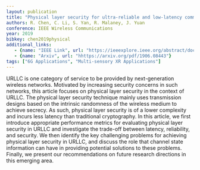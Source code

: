 ```yaml
---
layout: publication
title: "Physical layer security for ultra-reliable and low-latency communications"
authors: R. Chen, C. Li, S. Yan, R. Malaney, J. Yuan
conference: IEEE Wireless Communications
year: 2019
bibkey: chen2019physical
additional_links:
   - {name: "IEEE Link", url: "https://ieeexplore.ieee.org/abstract/document/8883123"}
   - {name: "Arxiv", url: "hhttps://arxiv.org/pdf/1906.08443"}
tags: ["6G Applications", "Multi-sensory XR Applications"]
---
```

URLLC is one category of service to be provided by next-generation wireless networks. Motivated by increasing security concerns in such networks, this article focuses on physical layer security in the context of URLLC. The physical layer security technique mainly uses transmission designs based on the intrinsic randomness of the wireless medium to achieve secrecy. As such, physical layer security is of a lower complexity and incurs less latency than traditional cryptography. In this article, we first introduce appropriate performance metrics for evaluating physical layer security in URLLC and investigate the trade-off between latency, reliability, and security. We then identify the key challenging problems for achieving physical layer security in URLLC, and discuss the role that channel state information can have in providing potential solutions to these problems. Finally, we present our recommendations on future research directions in this emerging area.